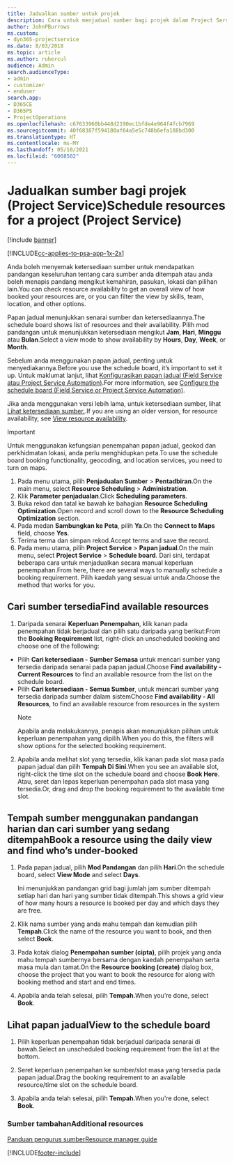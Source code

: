 ```yaml
---
title: Jadualkan sumber untuk projek
description: Cara untuk menjadual sumber bagi projek dalam Project Service
author: JohnPBurrows
ms.custom:
- dyn365-projectservice
ms.date: 8/03/2018
ms.topic: article
ms.author: ruhercul
audience: Admin
search.audienceType:
- admin
- customizer
- enduser
search.app:
- D365CE
- D365PS
- ProjectOperations
ms.openlocfilehash: c67633960bb448d2190ec1bfde4e964f4fcb7969
ms.sourcegitcommit: 40f68387f594180af64a5e5c748b6efa188bd300
ms.translationtype: HT
ms.contentlocale: ms-MY
ms.lasthandoff: 05/10/2021
ms.locfileid: "6008502"
---
```

# <a name="schedule-resources-for-a-project-project-service"></a><span data-ttu-id="8dc48-103">Jadualkan sumber bagi projek (Project Service)</span><span class="sxs-lookup"><span data-stu-id="8dc48-103">Schedule resources for a project (Project Service)</span></span>

[!include [banner](../includes/psa-now-project-operations.md)]

[!INCLUDE[cc-applies-to-psa-app-1x-2x](../includes/cc-applies-to-psa-app-1x-2x.md)]

<span data-ttu-id="8dc48-104">Anda boleh menyemak ketersediaan sumber untuk mendapatkan pandangan keseluruhan tentang cara sumber anda ditempah atau anda boleh menapis pandang mengikut kemahiran, pasukan, lokasi dan pilihan lain.</span><span class="sxs-lookup"><span data-stu-id="8dc48-104">You can check resource availability to get an overall view of how booked your resources are, or you can filter the view by skills, team, location, and other options.</span></span>  
  
<span data-ttu-id="8dc48-105">Papan jadual menunjukkan senarai sumber dan ketersediaannya.</span><span class="sxs-lookup"><span data-stu-id="8dc48-105">The schedule board shows list of resources and their availability.</span></span> <span data-ttu-id="8dc48-106">Pilih mod pandangan untuk menunjukkan ketersediaan mengikut **Jam**, **Hari**, **Minggu** atau **Bulan**.</span><span class="sxs-lookup"><span data-stu-id="8dc48-106">Select a view mode to show availability by **Hours**, **Day**, **Week**, or **Month**.</span></span>  
  
<span data-ttu-id="8dc48-107">Sebelum anda menggunakan papan jadual, penting untuk menyediakannya.</span><span class="sxs-lookup"><span data-stu-id="8dc48-107">Before you use the schedule board, it’s important to set it up.</span></span> <span data-ttu-id="8dc48-108">Untuk maklumat lanjut, lihat [Konfigurasikan papan jadual (Field Service atau Project Service Automation)](/dynamics365/field-service/configure-schedule-board).</span><span class="sxs-lookup"><span data-stu-id="8dc48-108">For more information, see [Configure the schedule board (Field Service or Project Service Automation)](/dynamics365/field-service/configure-schedule-board).</span></span>
  
<span data-ttu-id="8dc48-109">Jika anda menggunakan versi lebih lama, untuk ketersediaan sumber, lihat [Lihat ketersediaan sumber.](../psa/view-resource-availability.md).</span><span class="sxs-lookup"><span data-stu-id="8dc48-109">If you are using an older version, for resource availability, see [View resource availability](../psa/view-resource-availability.md).</span></span>  

> [!IMPORTANT]
>  <span data-ttu-id="8dc48-110">Untuk menggunakan kefungsian penempahan papan jadual, geokod dan perkhidmatan lokasi, anda perlu menghidupkan peta.</span><span class="sxs-lookup"><span data-stu-id="8dc48-110">To use the schedule board booking functionality, geocoding, and location services, you need to turn on maps.</span></span>  
> 
> 1. <span data-ttu-id="8dc48-111">Pada menu utama, pilih **Penjadualan Sumber** > **Pentadbiran**.</span><span class="sxs-lookup"><span data-stu-id="8dc48-111">On the main menu, select **Resource Scheduling** > **Administration**.</span></span>  
> 2. <span data-ttu-id="8dc48-112">Klik **Parameter penjadualan**.</span><span class="sxs-lookup"><span data-stu-id="8dc48-112">Click **Scheduling parameters**.</span></span>  
> 3. <span data-ttu-id="8dc48-113">Buka rekod dan tatal ke bawah ke bahagian **Resource Scheduling Optimization**.</span><span class="sxs-lookup"><span data-stu-id="8dc48-113">Open record and scroll down to the **Resource Scheduling Optimization** section.</span></span>  
> 4. <span data-ttu-id="8dc48-114">Pada medan **Sambungkan ke Peta**, pilih **Ya**.</span><span class="sxs-lookup"><span data-stu-id="8dc48-114">On the **Connect to Maps** field, choose **Yes**.</span></span>  
> 5. <span data-ttu-id="8dc48-115">Terima terma dan simpan rekod.</span><span class="sxs-lookup"><span data-stu-id="8dc48-115">Accept terms and save the record.</span></span>  
> 6. <span data-ttu-id="8dc48-116">Pada menu utama, pilih **Project Service** > **Papan jadual**.</span><span class="sxs-lookup"><span data-stu-id="8dc48-116">On the main menu, select **Project Service** > **Schedule board**.</span></span> <span data-ttu-id="8dc48-117">Dari sini, terdapat beberapa cara untuk menjadualkan secara manual keperluan penempahan.</span><span class="sxs-lookup"><span data-stu-id="8dc48-117">From here, there are several ways to manually schedule a booking requirement.</span></span> <span data-ttu-id="8dc48-118">Pilih kaedah yang sesuai untuk anda.</span><span class="sxs-lookup"><span data-stu-id="8dc48-118">Choose the method that works for you.</span></span>
  
## <a name="find-available-resources"></a><span data-ttu-id="8dc48-119">Cari sumber tersedia</span><span class="sxs-lookup"><span data-stu-id="8dc48-119">Find available resources</span></span>

1.  <span data-ttu-id="8dc48-120">Daripada senarai **Keperluan Penempahan**, klik kanan pada penempahan tidak berjadual dan pilih satu daripada yang berikut:</span><span class="sxs-lookup"><span data-stu-id="8dc48-120">From the **Booking Requirement** list, right-click an unscheduled booking and choose one of the following:</span></span>  
  
- <span data-ttu-id="8dc48-121">Pilih **Cari ketersediaan - Sumber Semasa** untuk mencari sumber yang tersedia daripada senarai pada papan jadual.</span><span class="sxs-lookup"><span data-stu-id="8dc48-121">Choose **Find availability - Current Resources** to find an available resource from the list on the schedule board.</span></span>  
- <span data-ttu-id="8dc48-122">Pilih **Cari ketersediaan - Semua Sumber**, untuk mencari sumber yang tersedia daripada sumber dalam sistem</span><span class="sxs-lookup"><span data-stu-id="8dc48-122">Choose **Find availability - All Resources**, to find an available resource from resources in the system</span></span>  
   > [!NOTE]
   >  <span data-ttu-id="8dc48-123">Apabila anda melakukannya, penapis akan menunjukkan pilihan untuk keperluan penempahan yang dipilih.</span><span class="sxs-lookup"><span data-stu-id="8dc48-123">When you do this, the filters will show options for the selected booking requirement.</span></span>  
  
2. <span data-ttu-id="8dc48-124">Apabila anda melihat slot yang tersedia, klik kanan pada slot masa pada papan jadual dan pilih **Tempah Di Sini**.</span><span class="sxs-lookup"><span data-stu-id="8dc48-124">When you see an available slot, right-click the time slot on the schedule board and choose **Book Here**.</span></span> <span data-ttu-id="8dc48-125">Atau, seret dan lepas keperluan penempahan pada slot masa yang tersedia.</span><span class="sxs-lookup"><span data-stu-id="8dc48-125">Or, drag and drop the booking requirement to the available time slot.</span></span>  
  

## <a name="book-a-resource-using-the-daily-view-and-find-whos-under-booked"></a><span data-ttu-id="8dc48-126">Tempah sumber menggunakan pandangan harian dan cari sumber yang sedang ditempah</span><span class="sxs-lookup"><span data-stu-id="8dc48-126">Book a resource using the daily view and find who’s under-booked</span></span>
  
1.  <span data-ttu-id="8dc48-127">Pada papan jadual, pilih **Mod Pandangan** dan pilih **Hari**.</span><span class="sxs-lookup"><span data-stu-id="8dc48-127">On the schedule board, select **View Mode** and select **Days**.</span></span>  
  
    <span data-ttu-id="8dc48-128">Ini menunjukkan pandangan grid bagi jumlah jam sumber ditempah setiap hari dan hari yang sumber tidak ditempah.</span><span class="sxs-lookup"><span data-stu-id="8dc48-128">This shows a grid view of how many hours a resource is booked per day and which days they are free.</span></span>  
  
2.  <span data-ttu-id="8dc48-129">Klik nama sumber yang anda mahu tempah dan kemudian pilih **Tempah**.</span><span class="sxs-lookup"><span data-stu-id="8dc48-129">Click the name of the resource you want to book, and then select **Book**.</span></span>  
  
3.  <span data-ttu-id="8dc48-130">Pada kotak dialog **Penempahan sumber (cipta)**, pilih projek yang anda mahu tempah sumbernya bersama dengan kaedah penempahan serta masa mula dan tamat.</span><span class="sxs-lookup"><span data-stu-id="8dc48-130">On the **Resource booking (create)** dialog box, choose the project that you want to book the resource for along with booking method and start and end times.</span></span>  
  
4.  <span data-ttu-id="8dc48-131">Apabila anda telah selesai, pilih **Tempah**.</span><span class="sxs-lookup"><span data-stu-id="8dc48-131">When you’re done, select **Book**.</span></span>  
  
## <a name="view-to-the-schedule-board"></a><span data-ttu-id="8dc48-132">Lihat papan jadual</span><span class="sxs-lookup"><span data-stu-id="8dc48-132">View to the schedule board</span></span>
  
1.  <span data-ttu-id="8dc48-133">Pilih keperluan penempahan tidak berjadual daripada senarai di bawah.</span><span class="sxs-lookup"><span data-stu-id="8dc48-133">Select an unscheduled booking requirement from the list at the bottom.</span></span>  
  
2.  <span data-ttu-id="8dc48-134">Seret keperluan penempahan ke sumber/slot masa yang tersedia pada papan jadual.</span><span class="sxs-lookup"><span data-stu-id="8dc48-134">Drag the booking requirement to an available resource/time slot on the schedule board.</span></span>  
  
3.  <span data-ttu-id="8dc48-135">Apabila anda telah selesai, pilih **Tempah**.</span><span class="sxs-lookup"><span data-stu-id="8dc48-135">When you're done, select **Book**.</span></span>  
  
### <a name="additional-resources"></a><span data-ttu-id="8dc48-136">Sumber tambahan</span><span class="sxs-lookup"><span data-stu-id="8dc48-136">Additional resources</span></span>  
 [<span data-ttu-id="8dc48-137">Panduan pengurus sumber</span><span class="sxs-lookup"><span data-stu-id="8dc48-137">Resource manager guide</span></span>](../psa/resource-manager-guide.md)


[!INCLUDE[footer-include](../includes/footer-banner.md)]